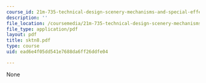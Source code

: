 ```yaml
---
course_id: 21m-735-technical-design-scenery-mechanisms-and-special-effects-spring-2004
description: ''
file_location: /coursemedia/21m-735-technical-design-scenery-mechanisms-and-special-effects-spring-2004/ead6e4f05dd541e7688da6ff26ddfe04_sktn8.pdf
file_type: application/pdf
layout: pdf
title: sktn8.pdf
type: course
uid: ead6e4f05dd541e7688da6ff26ddfe04

---
```

None